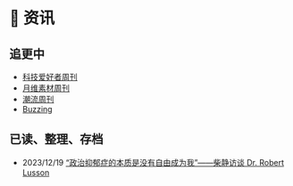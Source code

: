 # 📰 资讯

## 追更中

- [科技爱好者周刊](https://www.ruanyifeng.com/blog/)
- [月维素材周刊](https://moonvy.com/blog/subjects/月维素材周刊/)
- [潮流周刊](https://weekly.tw93.fun/)
- [Buzzing](https://www.buzzing.cc/)

## 已读、整理、存档

- 2023/12/19 [“政治抑郁症的本质是没有自由成为我”——柴静访谈 Dr. Robert Lusson](./share/政治性抑郁)
